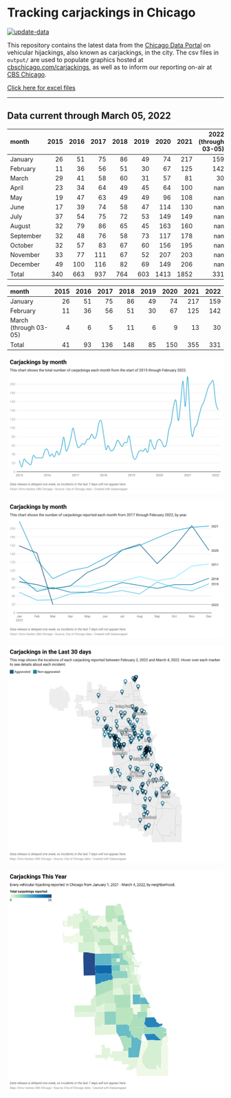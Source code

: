 # Tracking carjackings in Chicago

[![update-data](https://github.com/hackerlikecomputer/chicago-carjacking-tracker/actions/workflows/update-data.yml/badge.svg)](https://github.com/hackerlikecomputer/chicago-carjacking-tracker/actions/workflows/update-data.yml)

This repository contains the latest data from the [Chicago Data Portal](https://data.cityofchicago.org) on vehicular hijackings, also known as carjackings, in the city. 
The csv files in `output/` are used to populate graphics hosted at [cbschicago.com/carjackings](https://cbschicago.com/carjackings), as well as to inform our reporting on-air at [CBS Chicago](https://cbschicago.com).

[Click here for excel files](output/excel/)

---

## Data current through March 05, 2022

| month     |   2015 |   2016 |   2017 |   2018 |   2019 |   2020 |   2021 |   2022 (through 03-05) |
|:----------|-------:|-------:|-------:|-------:|-------:|-------:|-------:|-----------------------:|
| January   |     26 |     51 |     75 |     86 |     49 |     74 |    217 |                    159 |
| February  |     11 |     36 |     56 |     51 |     30 |     67 |    125 |                    142 |
| March     |     29 |     41 |     58 |     60 |     31 |     57 |     81 |                     30 |
| April     |     23 |     34 |     64 |     49 |     45 |     64 |    100 |                    nan |
| May       |     19 |     47 |     63 |     49 |     49 |     96 |    108 |                    nan |
| June      |     17 |     39 |     74 |     58 |     47 |    114 |    130 |                    nan |
| July      |     37 |     54 |     75 |     72 |     53 |    149 |    149 |                    nan |
| August    |     32 |     79 |     86 |     65 |     45 |    163 |    160 |                    nan |
| September |     32 |     48 |     76 |     58 |     73 |    117 |    178 |                    nan |
| October   |     32 |     57 |     83 |     67 |     60 |    156 |    195 |                    nan |
| November  |     33 |     77 |    111 |     67 |     52 |    207 |    203 |                    nan |
| December  |     49 |    100 |    116 |     82 |     69 |    149 |    206 |                    nan |
| Total     |    340 |    663 |    937 |    764 |    603 |   1413 |   1852 |                    331 |

| month                 |   2015 |   2016 |   2017 |   2018 |   2019 |   2020 |   2021 |   2022 |
|:----------------------|-------:|-------:|-------:|-------:|-------:|-------:|-------:|-------:|
| January               |     26 |     51 |     75 |     86 |     49 |     74 |    217 |    159 |
| February              |     11 |     36 |     56 |     51 |     30 |     67 |    125 |    142 |
| March (through 03-05) |      4 |      6 |      5 |     11 |      6 |      9 |     13 |     30 |
| Total                 |     41 |     93 |    136 |    148 |     85 |    150 |    355 |    331 |

[![output/img/dw/carjacking-by-month-historical.png](output/img/dw/carjacking-by-month-historical.png)](https://datawrapper.dwcdn.net/Y7rwP/)

[![output/img/dw/carjacking-by-month-yoy.png](output/img/dw/carjacking-by-month-yoy.png)](https://datawrapper.dwcdn.net/8Ljaw/)

[![output/img/dw/carjacking-last-30-days.png](output/img/dw/carjacking-last-30-days.png)](https://datawrapper.dwcdn.net/EK2p4/)

[![output/img/dw/carjacking-by-neighborhood.png](output/img/dw/carjacking-by-neighborhood.png)](https://datawrapper.dwcdn.net/EurKU/)

